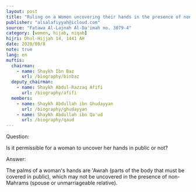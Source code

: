 ```yaml
---
layout: post
title: "Ruling on a Women uncovering their hands in the presence of non-Mahrams"
publisher: "alsalafiyyah@icloud.com"
source: "Fatawa Al-Lajnah Al-Da'imah no. 3079-4"
category: [women, hijab, niqab]
hijri: Dhul-Hijjah 14, 1441 AH
date: 2020/08/8
note: true
lang: en
muftis:
  chairman: 
    - name: Shaykh Ibn Baz
      url: /biography/binbaz
  deputy_chairman:
    - name: Shaykh Abdul-Razzaq Afifi
      url: /biography/afifi
  members: 
    - name: Shaykh Abdullah ibn Ghudayyan
      url: /biography/ghudayyan
    - name: Shaykh Abdullah ibn Qa'ud
      url: /biography/qaud
---
```


Question: 

Is it permissible for a woman to uncover her hands in public or not?

Answer: 

The palms of a woman's hands are 'Awrah (parts of the body that must be covered in public), which may not be uncovered in the presence of non-Mahrams (spouse or unmarriageable relative). 

